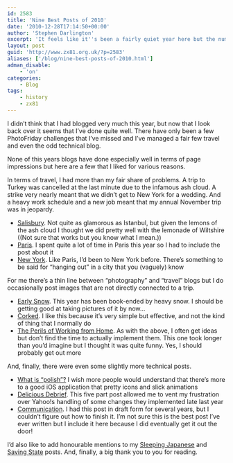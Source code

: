 ```yaml
---
id: 2583
title: 'Nine Best Posts of 2010'
date: '2010-12-28T17:14:50+00:00'
author: 'Stephen Darlington'
excerpt: 'It feels like it''s been a fairly quiet year here but the numbers tell a different story.'
layout: post
guid: 'http://www.zx81.org.uk/?p=2583'
aliases: ['/blog/nine-best-posts-of-2010.html']
adman_disable:
    - 'on'
categories:
    - Blog
tags:
    - history
    - zx81
---
```


I didn’t think that I had blogged very much this year, but now that I look back over it seems that I’ve done quite well. There have only been a few PhotoFriday challenges that I’ve missed and I’ve managed a fair few travel and even the odd technical blog.

None of this years blogs have done especially well in terms of page impressions but here are a few that I liked for various reasons.

In terms of travel, I had more than my fair share of problems. A trip to Turkey was cancelled at the last minute due to the infamous ash cloud. A strike very nearly meant that we didn’t get to New York for a wedding. And a heavy work schedule and a new job meant that my annual November trip was in jeopardy.

- [Salisbury](http://www.zx81.org.uk/travel/salisbury.html). Not quite as glamorous as Istanbul, but given the lemons of the ash cloud I thought we did pretty well with the lemonade of Wiltshire ((Not sure that works but you know what I mean.))
- [Paris](http://www.zx81.org.uk/travel/paris-part-deux.html). I spent quite a lot of time in Paris this year so I had to include the post about it
- [New York](http://www.zx81.org.uk/travel/new-new-york.html). Like Paris, I’d been to New York before. There’s something to be said for “hanging out” in a city that you (vaguely) know

For me there’s a thin line between “photography” and “travel” blogs but I do occasionally post images that are not directly connected to a trip.

- [Early Snow](http://www.zx81.org.uk/photography/early-snow.html). This year has been book-ended by heavy snow. I should be getting good at taking pictures of it by now…
- [Corked](http://www.zx81.org.uk/photography/corked.html). I like this because it’s very simple but effective, and not the kind of thing that I normally do
- [The Perils of Working from Home](http://www.zx81.org.uk/blog/the-perils-of-working-from-home.html). As with the above, I often get ideas but don’t find the time to actually implement them. This one took longer than you’d imagine but I thought it was quite funny. Yes, I should probably get out more

And, finally, there were even some slightly more technical posts.

- [What is “polish”?](http://www.zx81.org.uk/computing/opinion/what-is-polish.html) I wish more people would understand that there’s more to a good iOS application that pretty icons and slick animations
- [Delicious Debrief](http://www.zx81.org.uk/computing/opinion/delicious-debrief-part-15.html). This five part post allowed me to vent my frustration over Yahoo!s handling of some changes they implemented late last year
- [Communication](http://www.zx81.org.uk/computing/opinion/communication.html). I had this post in draft form for several years, but I couldn’t figure out how to finish it. I’m not sure this is the best post I’ve ever written but I include it here because I did eventually get it out the door!

I’d also like to add honourable mentions to my [Sleeping Japanese](http://www.zx81.org.uk/travel/japan-sleeping.html) and [Saving State](http://www.zx81.org.uk/computing/software/iphone-dev-saving-state.html) posts. And, finally, a big thank you to you for reading.